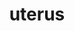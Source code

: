 ---
title: "uterus"
alias: 
type: summary
subject: biology
tags:
 - biology
 - endocrine_system
created: 2023.01.11 09:23
created_by: Ádám
---